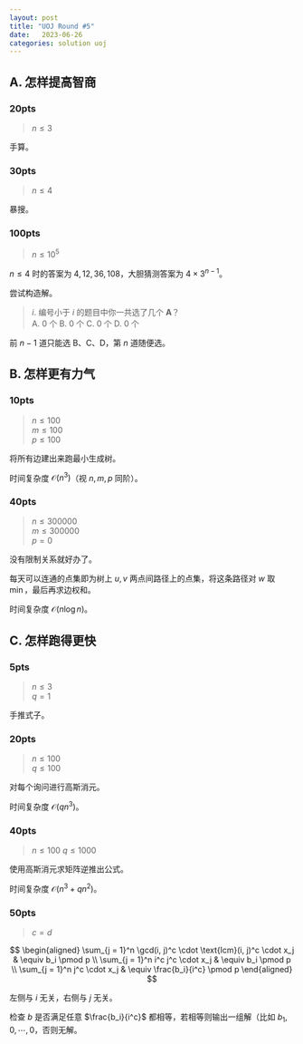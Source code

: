 ```yaml
---
layout: post
title: "UOJ Round #5"
date:   2023-06-26
categories: solution uoj
---
```


## A. 怎样提高智商

### 20pts

>   $n \le 3$

手算。

### 30pts

>   $n \le 4$

暴搜。

### 100pts

>   $n \le 10^5$

$n \le 4$ 时的答案为 $4, 12, 36, 108$，大胆猜测答案为 $4 \times 3^{n - 1}$。

尝试构造解。

>   $i$. 编号小于 $i$ 的题目中你一共选了几个 **A**？  
>   A. $0$ 个 B. $0$ 个 C. $0$ 个 D. $0$ 个

前 $n - 1$ 道只能选 B、C、D，第 $n$ 道随便选。

## B. 怎样更有力气

### 10pts

>   $n \le 100$  
>   $m \le 100$  
>   $p \le 100$

将所有边建出来跑最小生成树。

时间复杂度 $\mathcal O(n^3)$（视 $n, m, p$ 同阶）。

### 40pts

>   $n \le 300000$  
>   $m \le 300000$  
>   $p = 0$

没有限制关系就好办了。

每天可以连通的点集即为树上 $u, v$ 两点间路径上的点集，将这条路径对 $w$ 取 $\min$，最后再求边权和。

时间复杂度 $\mathcal O(n \log n)$。

## C. 怎样跑得更快

### 5pts

>   $n \le 3$  
>   $q = 1$

手推式子。

### 20pts

>   $n \le 100$  
>   $q \le 100$

对每个询问进行高斯消元。

时间复杂度 $\mathcal O(q n^3)$。

### 40pts

>   $n \le 100$
>   $q \le 1000$

使用高斯消元求矩阵逆推出公式。

时间复杂度 $\mathcal O(n^3 + q n^2)$。

### 50pts

>   $c = d$

$$
\begin{aligned}
    \sum_{j = 1}^n \gcd(i, j)^c \cdot \text{lcm}(i, j)^c \cdot x_j & \equiv b_i \pmod p \\
    \sum_{j = 1}^n i^c j^c \cdot x_j & \equiv b_i \pmod p \\
    \sum_{j = 1}^n j^c \cdot x_j & \equiv \frac{b_i}{i^c} \pmod p
\end{aligned}
$$

左侧与 $i$ 无关，右侧与 $j$ 无关。

检查 $b$ 是否满足任意 $\frac{b_i}{i^c}$ 都相等，若相等则输出一组解（比如 $b_1, 0, \cdots, 0$，否则无解。